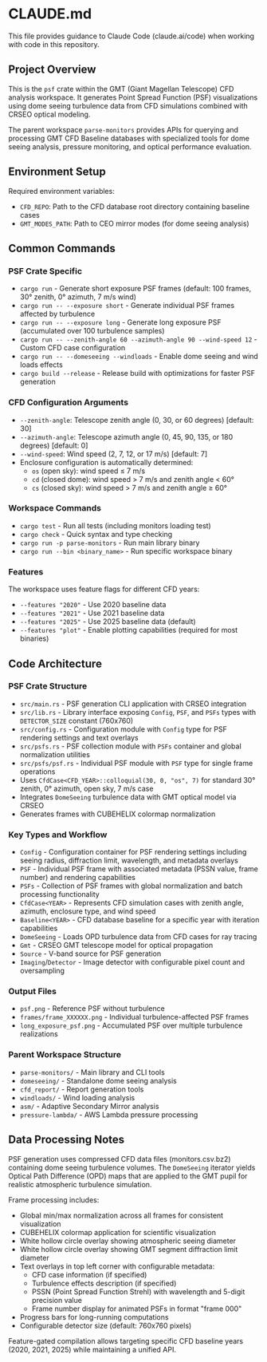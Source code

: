 # CLAUDE.md

This file provides guidance to Claude Code (claude.ai/code) when working with code in this repository.

## Project Overview

This is the `psf` crate within the GMT (Giant Magellan Telescope) CFD analysis workspace. It generates Point Spread Function (PSF) visualizations using dome seeing turbulence data from CFD simulations combined with CRSEO optical modeling.

The parent workspace `parse-monitors` provides APIs for querying and processing GMT CFD Baseline databases with specialized tools for dome seeing analysis, pressure monitoring, and optical performance evaluation.

## Environment Setup

Required environment variables:
- `CFD_REPO`: Path to the CFD database root directory containing baseline cases
- `GMT_MODES_PATH`: Path to CEO mirror modes (for dome seeing analysis)

## Common Commands

### PSF Crate Specific
- `cargo run` - Generate short exposure PSF frames (default: 100 frames, 30° zenith, 0° azimuth, 7 m/s wind)
- `cargo run -- --exposure short` - Generate individual PSF frames affected by turbulence
- `cargo run -- --exposure long` - Generate long exposure PSF (accumulated over 100 turbulence samples)
- `cargo run -- --zenith-angle 60 --azimuth-angle 90 --wind-speed 12` - Custom CFD case configuration
- `cargo run -- --domeseeing --windloads` - Enable dome seeing and wind loads effects
- `cargo build --release` - Release build with optimizations for faster PSF generation

### CFD Configuration Arguments
- `--zenith-angle`: Telescope zenith angle (0, 30, or 60 degrees) [default: 30]
- `--azimuth-angle`: Telescope azimuth angle (0, 45, 90, 135, or 180 degrees) [default: 0]
- `--wind-speed`: Wind speed (2, 7, 12, or 17 m/s) [default: 7]
- Enclosure configuration is automatically determined:
  - `os` (open sky): wind speed ≤ 7 m/s
  - `cd` (closed dome): wind speed > 7 m/s and zenith angle < 60°
  - `cs` (closed sky): wind speed > 7 m/s and zenith angle ≥ 60°

### Workspace Commands
- `cargo test` - Run all tests (including monitors loading test)
- `cargo check` - Quick syntax and type checking
- `cargo run -p parse-monitors` - Run main library binary
- `cargo run --bin <binary_name>` - Run specific workspace binary

### Features
The workspace uses feature flags for different CFD years:
- `--features "2020"` - Use 2020 baseline data
- `--features "2021"` - Use 2021 baseline data  
- `--features "2025"` - Use 2025 baseline data (default)
- `--features "plot"` - Enable plotting capabilities (required for most binaries)

## Code Architecture

### PSF Crate Structure
- `src/main.rs` - PSF generation CLI application with CRSEO integration
- `src/lib.rs` - Library interface exposing `Config`, `PSF`, and `PSFs` types with `DETECTOR_SIZE` constant (760x760)
- `src/config.rs` - Configuration module with `Config` type for PSF rendering settings and text overlays
- `src/psfs.rs` - PSF collection module with `PSFs` container and global normalization utilities
- `src/psfs/psf.rs` - Individual PSF module with `PSF` type for single frame operations
- Uses `CfdCase<CFD_YEAR>::colloquial(30, 0, "os", 7)` for standard 30° zenith, 0° azimuth, open sky, 7 m/s case
- Integrates `DomeSeeing` turbulence data with GMT optical model via CRSEO
- Generates frames with CUBEHELIX colormap normalization

### Key Types and Workflow
- `Config` - Configuration container for PSF rendering settings including seeing radius, diffraction limit, wavelength, and metadata overlays
- `PSF` - Individual PSF frame with associated metadata (PSSN value, frame number) and rendering capabilities
- `PSFs` - Collection of PSF frames with global normalization and batch processing functionality
- `CfdCase<YEAR>` - Represents CFD simulation cases with zenith angle, azimuth, enclosure type, and wind speed
- `Baseline<YEAR>` - CFD database baseline for a specific year with iteration capabilities  
- `DomeSeeing` - Loads OPD turbulence data from CFD cases for ray tracing
- `Gmt` - CRSEO GMT telescope model for optical propagation
- `Source` - V-band source for PSF generation
- `Imaging`/`Detector` - Image detector with configurable pixel count and oversampling

### Output Files
- `psf.png` - Reference PSF without turbulence
- `frames/frame_XXXXXX.png` - Individual turbulence-affected PSF frames  
- `long_exposure_psf.png` - Accumulated PSF over multiple turbulence realizations

### Parent Workspace Structure
- `parse-monitors/` - Main library and CLI tools
- `domeseeing/` - Standalone dome seeing analysis
- `cfd_report/` - Report generation tools
- `windloads/` - Wind loading analysis
- `asm/` - Adaptive Secondary Mirror analysis
- `pressure-lambda/` - AWS Lambda pressure processing

## Data Processing Notes

PSF generation uses compressed CFD data files (monitors.csv.bz2) containing dome seeing turbulence volumes. The `DomeSeeing` iterator yields Optical Path Difference (OPD) maps that are applied to the GMT pupil for realistic atmospheric turbulence simulation.

Frame processing includes:
- Global min/max normalization across all frames for consistent visualization
- CUBEHELIX colormap application for scientific visualization
- White hollow circle overlay showing atmospheric seeing diameter
- White hollow circle overlay showing GMT segment diffraction limit diameter
- Text overlays in top left corner with configurable metadata:
  - CFD case information (if specified)
  - Turbulence effects description (if specified)
  - PSSN (Point Spread Function Strehl) with wavelength and 5-digit precision value
  - Frame number display for animated PSFs in format "frame 000"
- Progress bars for long-running computations
- Configurable detector size (default: 760x760 pixels)

Feature-gated compilation allows targeting specific CFD baseline years (2020, 2021, 2025) while maintaining a unified API.